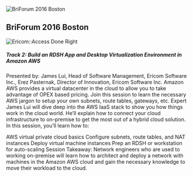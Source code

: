 ![BriForum 2016 Boston](http://briforum.com/shared/images/logos/techtarget/white/BriForum.png "BriForum Logo") 

## BriForum 2016 Boston
![Ericom::Access Done Right](http://www.ericom.com/imgs/home/EricomLogo2.jpg "Ericom Logo") 


##### Track 2: Build an RDSH App and Desktop Virtualization Environment in Amazon AWS
Presented by: James Lui, Head of Software Management, Ericom Software Inc., Erez Pasternak, Director of Innovation, Ericom Software Inc.
Amazon AWS provides a virtual datacenter in the cloud to allow you to take advantage of OPEX based pricing. Join this session to learn the necessary AWS jargon to setup your own subnets, route tables, gateways, etc. Expert James Lui will dive deep into the AWS IaaS stack to show you how things work in the cloud world. He’ll explain how to connect your cloud infrastructure to on-premise to get the most out of a hybrid cloud solution. In this session, you’ll learn how to:

AWS virtual private cloud basics
Configure subnets, route tables, and NAT instances
Deploy virtual machine instances
Prep an RDSH or workstation for auto-scaling
Session Takeaway: Network engineers who are used to working on-premise will learn how to architect and deploy a network with machines in the Amazon AWS cloud and gain the necessary knowledge to move their workload to the cloud.